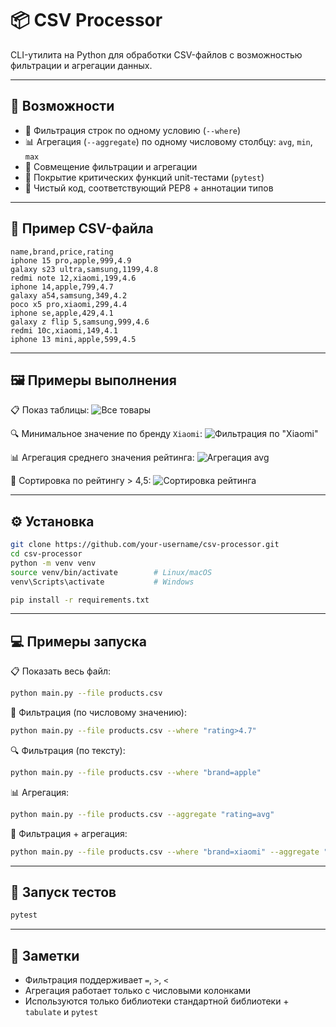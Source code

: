 # 📦 CSV Processor

CLI-утилита на Python для обработки CSV-файлов с возможностью фильтрации и агрегации данных.

---

## 🚀 Возможности

- 📌 Фильтрация строк по одному условию (`--where`)
- 📊 Агрегация (`--aggregate`) по одному числовому столбцу: `avg`, `min`, `max`
- 🧮 Совмещение фильтрации и агрегации
- 🧪 Покрытие критических функций unit-тестами (`pytest`)
- 🧹 Чистый код, соответствующий PEP8 + аннотации типов

---

## 📂 Пример CSV-файла

```csv
name,brand,price,rating
iphone 15 pro,apple,999,4.9
galaxy s23 ultra,samsung,1199,4.8
redmi note 12,xiaomi,199,4.6
iphone 14,apple,799,4.7
galaxy a54,samsung,349,4.2
poco x5 pro,xiaomi,299,4.4
iphone se,apple,429,4.1
galaxy z flip 5,samsung,999,4.6
redmi 10c,xiaomi,149,4.1
iphone 13 mini,apple,599,4.5
````
---

## 🖼 Примеры выполнения
📋 Показ таблицы:
![Все товары](Examples/Products.jpg)

🔍 Минимальное значение по бренду `Xiaomi`:
![Фильтрация по "Xiaomi" ](Examples/Min_rating_of_brand.jpg)

📊 Агрегация среднего значения рейтинга:
![Агрегация avg](Examples/Average_rating.jpg)

📑 Сортировка по рейтингу > 4,5:
![Сортировка рейтинга](Examples/Sort_more_than_4,5.jpg)

---

## ⚙️ Установка

```bash
git clone https://github.com/your-username/csv-processor.git
cd csv-processor
python -m venv venv
source venv/bin/activate        # Linux/macOS
venv\Scripts\activate           # Windows

pip install -r requirements.txt
```

---

## 💻 Примеры запуска

📋 Показать весь файл:

```bash
python main.py --file products.csv
```

🔎 Фильтрация (по числовому значению):

```bash
python main.py --file products.csv --where "rating>4.7"
```

🔍 Фильтрация (по тексту):

```bash
python main.py --file products.csv --where "brand=apple"
```

📊 Агрегация:

```bash
python main.py --file products.csv --aggregate "rating=avg"
```

🔀 Фильтрация + агрегация:

```bash
python main.py --file products.csv --where "brand=xiaomi" --aggregate "rating=min"
```

---

## 🧪 Запуск тестов

```bash
pytest
```

---

## 📌 Заметки

* Фильтрация поддерживает `=`, `>`, `<`
* Агрегация работает только с числовыми колонками
* Используются только библиотеки стандартной библиотеки + `tabulate` и `pytest`

